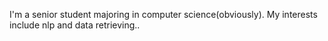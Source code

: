 I'm a senior student majoring in computer science(obviously).
My interests include nlp and data retrieving..
